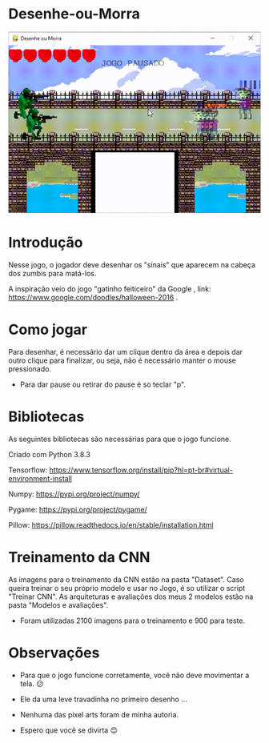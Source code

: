 # Desenhe-ou-Morra

![](Jogo.gif)
# Introdução
Nesse jogo, o jogador deve desenhar os "sinais" que aparecem na cabeça dos zumbis para matá-los.

A inspiração veio do jogo "gatinho feiticeiro" da Google , link: https://www.google.com/doodles/halloween-2016 .
# Como jogar

Para desenhar, é necessário dar um clique dentro da área e depois dar outro clique para finalizar, ou seja, não é necessário manter o mouse pressionado.
- Para dar pause ou retirar do pause é so teclar "p".
# Bibliotecas
As seguintes bibliotecas são necessárias para que o jogo funcione.

Criado com Python 3.8.3

Tensorflow: https://www.tensorflow.org/install/pip?hl=pt-br#virtual-environment-install

Numpy: https://pypi.org/project/numpy/

Pygame: https://pypi.org/project/pygame/

Pillow: https://pillow.readthedocs.io/en/stable/installation.html
# Treinamento da CNN
As imagens para o treinamento da CNN estão na pasta "Dataset". Caso queira treinar o seu próprio modelo e usar no Jogo, é so utilizar o script "Treinar CNN". As arquiteturas e avaliações dos meus 2 modelos estão na pasta "Modelos e avaliações".

- Foram utilizadas 2100 imagens para o treinamento e 900 para teste.

# Observações
- Para que o jogo funcione corretamente, você não deve movimentar a tela. :confused:

- Ele da uma leve travadinha no primeiro desenho ...

- Nenhuma das pixel arts foram de minha autoria.

- Espero que você se divirta :blush:
